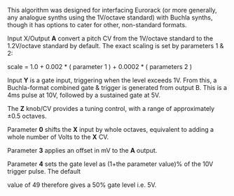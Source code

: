 
This algorithm was designed for interfacing Eurorack (or more generally, any analogue synths using the 1V/octave
standard) with Buchla synths, though it has options to cater for other, non-standard formats.

Input X/Output **A** convert a pitch CV from the 1V/octave standard to the 1.2V/octave standard by default. The exact
scaling is set by parameters 1 & 2:

scale = 1.0 + 0.002 \* ( parameter 1 ) + 0.0002 \* ( parameters 2 )

Input **Y** is a gate input, triggering when the level exceeds 1V. From this, a Buchla-format combined gate & trigger is
generated from output B. This is a 4ms pulse at 10V, followed by a sustained gate at 5V.

The **Z** knob/CV provides a tuning control, with a range of approximately ±0.5 octaves.

Parameter **0** shifts the **X** input by whole octaves, equivalent to adding a whole number of Volts to the **X** CV.

Parameter **3** applies an offset in mV to the **A** output.

Parameter **4** sets the gate level as (1+the parameter value)% of the 10V trigger pulse. The default

value of 49 therefore gives a 50% gate level i.e. 5V.
